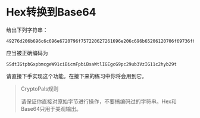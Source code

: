 # Hex转换到Base64

给出下列字符串：

```text
49276d206b696c6c696e6720796f757220627261696e206c696b65206120706f69736f6e6f7573206d757368726f6f6d
```

应当被正确编码为

```text
SSdtIGtpbGxpbmcgeW91ciBicmFpbiBsaWtlIGEgcG9pc29ub3VzIG11c2hyb29t
```

请直接下手实现这个功能。在接下来的练习中你将会用到它。

> CryptoPals规则
> 
> 请保证你直接对原始字节进行操作，不要搞编码过的字符串。Hex和Base64只用于美观输出。